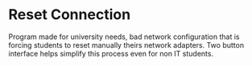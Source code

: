 # Reset Connection

Program made for university needs, bad network configuration that is forcing students to reset manually theirs network adapters.
Two button interface helps simplify this process even for non IT students.